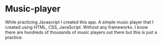 # Music-player
While practicing Javascript I created this app. A simple music player that I created using HTML, CSS, JavaScript. Without any frameworks. I know there are hundreds of thousands of music players out there but this is just a practice.
